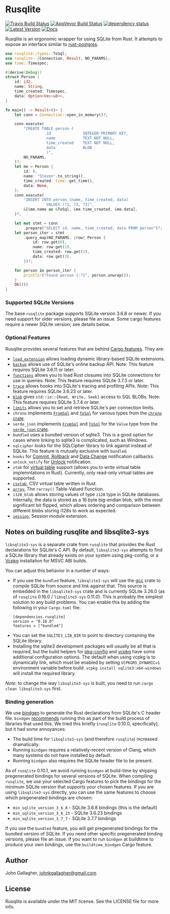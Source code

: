 # Rusqlite

[![Travis Build Status](https://api.travis-ci.org/jgallagher/rusqlite.svg?branch=master)](https://travis-ci.org/jgallagher/rusqlite)
[![AppVeyor Build Status](https://ci.appveyor.com/api/projects/status/github/jgallagher/rusqlite?branch=master&svg=true)](https://ci.appveyor.com/project/jgallagher/rusqlite)
[![dependency status](https://deps.rs/repo/github/jgallagher/rusqlite/status.svg)](https://deps.rs/repo/github/jgallagher/rusqlite)
[![Latest Version](https://img.shields.io/crates/v/rusqlite.svg)](https://crates.io/crates/rusqlite)
[![Docs](https://docs.rs/rusqlite/badge.svg)](https://docs.rs/rusqlite)

Rusqlite is an ergonomic wrapper for using SQLite from Rust. It attempts to expose
an interface similar to [rust-postgres](https://github.com/sfackler/rust-postgres).

```rust
use rusqlite::types::ToSql;
use rusqlite::{Connection, Result, NO_PARAMS};
use time::Timespec;

#[derive(Debug)]
struct Person {
    id: i32,
    name: String,
    time_created: Timespec,
    data: Option<Vec<u8>>,
}

fn main() -> Result<()> {
    let conn = Connection::open_in_memory()?;

    conn.execute(
        "CREATE TABLE person (
                  id              INTEGER PRIMARY KEY,
                  name            TEXT NOT NULL,
                  time_created    TEXT NOT NULL,
                  data            BLOB
                  )",
        NO_PARAMS,
    )?;
    let me = Person {
        id: 0,
        name: "Steven".to_string(),
        time_created: time::get_time(),
        data: None,
    };
    conn.execute(
        "INSERT INTO person (name, time_created, data)
                  VALUES (?1, ?2, ?3)",
        &[&me.name as &ToSql, &me.time_created, &me.data],
    )?;

    let mut stmt = conn
        .prepare("SELECT id, name, time_created, data FROM person")?;
    let person_iter = stmt
        .query_map(NO_PARAMS, |row| Person {
            id: row.get(0),
            name: row.get(1),
            time_created: row.get(2),
            data: row.get(3),
        })?;

    for person in person_iter {
        println!("Found person {:?}", person.unwrap());
    }
    Ok(())
}
```

### Supported SQLite Versions

The base `rusqlite` package supports SQLite version 3.6.8 or newer. If you need
support for older versions, please file an issue. Some cargo features require a
newer SQLite version; see details below.

### Optional Features

Rusqlite provides several features that are behind [Cargo
features](https://doc.rust-lang.org/cargo/reference/manifest.html#the-features-section). They are:

* [`load_extension`](https://docs.rs/rusqlite/0.16.0/rusqlite/struct.LoadExtensionGuard.html)
  allows loading dynamic library-based SQLite extensions.
* [`backup`](https://docs.rs/rusqlite/0.16.0/rusqlite/backup/index.html)
  allows use of SQLite's online backup API. Note: This feature requires SQLite 3.6.11 or later.
* [`functions`](https://docs.rs/rusqlite/0.16.0/rusqlite/functions/index.html)
  allows you to load Rust closures into SQLite connections for use in queries.
  Note: This feature requires SQLite 3.7.3 or later.
* [`trace`](https://docs.rs/rusqlite/0.16.0/rusqlite/trace/index.html)
  allows hooks into SQLite's tracing and profiling APIs. Note: This feature
  requires SQLite 3.6.23 or later.
* [`blob`](https://docs.rs/rusqlite/0.16.0/rusqlite/blob/index.html)
  gives `std::io::{Read, Write, Seek}` access to SQL BLOBs. Note: This feature
  requires SQLite 3.7.4 or later.
* [`limits`](https://docs.rs/rusqlite/0.16.0/rusqlite/struct.Connection.html#method.limit)
  allows you to set and retrieve SQLite's per connection limits.
* `chrono` implements [`FromSql`](https://docs.rs/rusqlite/0.16.0/rusqlite/types/trait.FromSql.html)
  and [`ToSql`](https://docs.rs/rusqlite/0.16.0/rusqlite/types/trait.ToSql.html) for various
  types from the [`chrono` crate](https://crates.io/crates/chrono).
* `serde_json` implements [`FromSql`](https://docs.rs/rusqlite/0.16.0/rusqlite/types/trait.FromSql.html)
  and [`ToSql`](https://docs.rs/rusqlite/0.16.0/rusqlite/types/trait.ToSql.html) for the
  `Value` type from the [`serde_json` crate](https://crates.io/crates/serde_json).
* `bundled` uses a bundled version of sqlite3.  This is a good option for cases where linking to sqlite3 is complicated, such as Windows.
* `sqlcipher` looks for the SQLCipher library to link against instead of SQLite. This feature is mutually exclusive with `bundled`.
* `hooks` for [Commit, Rollback](http://sqlite.org/c3ref/commit_hook.html) and [Data Change](http://sqlite.org/c3ref/update_hook.html) notification callbacks.
* `unlock_notify` for [Unlock](https://sqlite.org/unlock_notify.html) notification.
* `vtab` for [virtual table](https://sqlite.org/vtab.html) support (allows you to write virtual table implemntations in Rust). Currently, only read-only virtual tables are supported.
* [`csvtab`](https://sqlite.org/csv.html), CSV virtual table written in Rust.
* [`array`](https://sqlite.org/carray.html), The `rarray()` Table-Valued Function.
* `i128_blob` allows storing values of type `i128` type in SQLite databases. Internally, the data is stored as a 16 byte big-endian blob, with the most significant bit flipped, which allows ordering and comparison between different blobs storing i128s to work as expected.
* [`session`](https://sqlite.org/sessionintro.html), Session module extension.

## Notes on building rusqlite and libsqlite3-sys

`libsqlite3-sys` is a separate crate from `rusqlite` that provides the Rust
declarations for SQLite's C API. By default, `libsqlite3-sys` attempts to find a SQLite library that already exists on your system using pkg-config, or a
[Vcpkg](https://github.com/Microsoft/vcpkg) installation for MSVC ABI builds. 

You can adjust this behavior in a number of ways:

* If you use the `bundled` feature, `libsqlite3-sys` will use the
  [gcc](https://crates.io/crates/gcc) crate to compile SQLite from source and
  link against that. This source is embedded in the `libsqlite3-sys` crate and
  is currently SQLite 3.26.0 (as of `rusqlite` 0.16.0 / `libsqlite3-sys`
  0.11.0).  This is probably the simplest solution to any build problems. You can enable this by adding the following in your `Cargo.toml` file:
  ```
  [dependencies.rusqlite]
  version = "0.16.0"
  features = ["bundled"]
  ```
* You can set the `SQLITE3_LIB_DIR` to point to directory containing the SQLite
  library.
* Installing the sqlite3 development packages will usually be all that is required, but
  the build helpers for [pkg-config](https://github.com/alexcrichton/pkg-config-rs)
  and [vcpkg](https://github.com/mcgoo/vcpkg-rs) have some additional configuration
  options. The default when using vcpkg is to dynamically link,
  which must be enabled by setting `VCPKGRS_DYNAMIC=1` environment variable before build.
  `vcpkg install sqlite3:x64-windows` will install the required library.
  
*Note:* to change the way `libsqlite3-sys` is built, you need to run `cargo clean libsqlite3-sys` first.
  
### Binding generation

We use [bindgen](https://crates.io/crates/bindgen) to generate the Rust
declarations from SQLite's C header file. `bindgen`
[recommends](https://github.com/servo/rust-bindgen#library-usage-with-buildrs)
running this as part of the build process of libraries that used this. We tried
this briefly (`rusqlite` 0.10.0, specifically), but it had some annoyances:

* The build time for `libsqlite3-sys` (and therefore `rusqlite`) increased
  dramatically.
* Running `bindgen` requires a relatively-recent version of Clang, which many
  systems do not have installed by default.
* Running `bindgen` also requires the SQLite header file to be present.

As of `rusqlite` 0.10.1, we avoid running `bindgen` at build-time by shipping
pregenerated bindings for several versions of SQLite. When compiling
`rusqlite`, we use your selected Cargo features to pick the bindings for the
minimum SQLite version that supports your chosen features. If you are using
`libsqlite3-sys` directly, you can use the same features to choose which
pregenerated bindings are chosen:

* `min_sqlite_version_3_6_8` - SQLite 3.6.8 bindings (this is the default)
* `min_sqlite_version_3_6_23` - SQLite 3.6.23 bindings
* `min_sqlite_version_3_7_7` - SQLite 3.7.7 bindings

If you use the `bundled` feature, you will get pregenerated bindings for the
bundled version of SQLite. If you need other specific pregenerated binding
versions, please file an issue. If you want to run `bindgen` at buildtime to
produce your own bindings, use the `buildtime_bindgen` Cargo feature.

## Author

John Gallagher, johnkgallagher@gmail.com

## License

Rusqlite is available under the MIT license. See the LICENSE file for more info.
